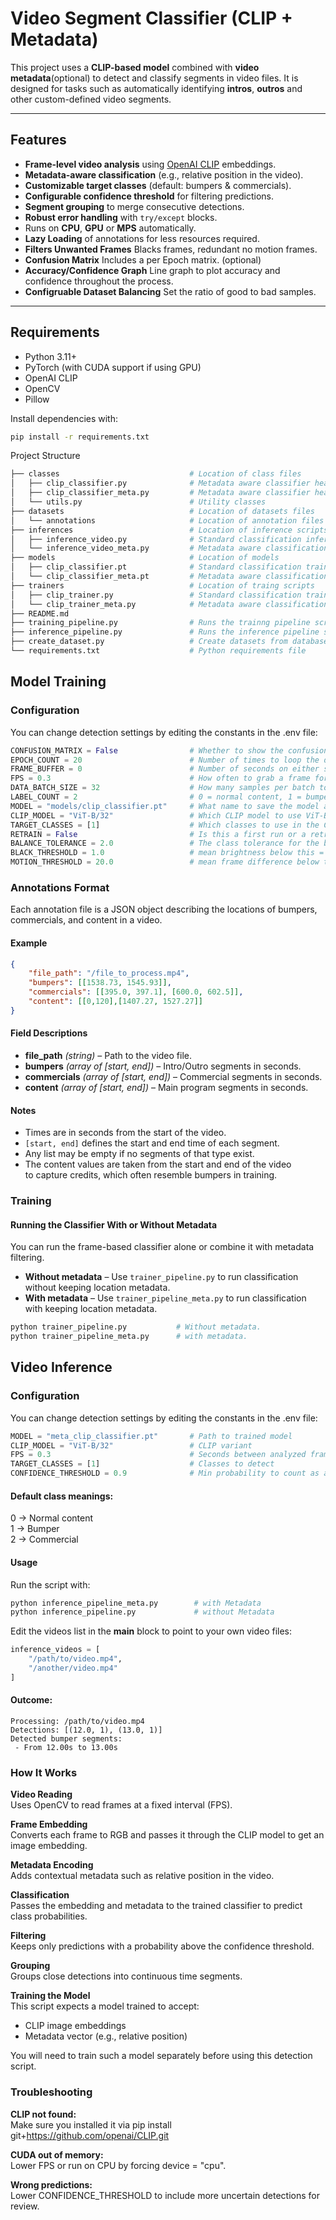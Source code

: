# Video Segment Classifier (CLIP + Metadata)

This project uses a **CLIP-based model** combined with **video metadata**(optional) to detect and classify segments in video files.  It is designed for tasks such as automatically identifying **intros**, **outros** and other custom-defined video segments.

---

## Features

- **Frame-level video analysis** using [OpenAI CLIP](https://github.com/openai/CLIP) embeddings.
- **Metadata-aware classification** (e.g., relative position in the video).
- **Customizable target classes** (default: bumpers & commercials).
- **Configurable confidence threshold** for filtering predictions.
- **Segment grouping** to merge consecutive detections.
- **Robust error handling** with `try/except` blocks.
- Runs on **CPU**, **GPU** or **MPS** automatically.
- **Lazy Loading** of annotations for less resources required.
- **Filters Unwanted Frames** Blacks frames, redundant no motion frames.
- **Confusion Matrix** Includes a per Epoch matrix. (optional)
- **Accuracy/Confidence Graph** Line graph to plot accuracy and confidence throughout the process.
- **Configruable Dataset Balancing** Set the ratio of good to bad samples.

---

## Requirements

- Python 3.11+
- PyTorch (with CUDA support if using GPU)
- OpenAI CLIP
- OpenCV
- Pillow

Install dependencies with:
```bash
pip install -r requirements.txt
```
Project Structure
```bash
├── classes                             # Location of class files
│   ├── clip_classifier.py              # Metadata aware classifier head
│   ├── clip_classifier_meta.py         # Metadata aware classifier head
│   └── utils.py                        # Utility classes
├── datasets                            # Location of datasets files
│   └── annotations                     # Location of annotation files
├── inferences                          # Location of inference scripts
│   ├── inference_video.py              # Standard classification inference classifier
│   └── inference_video_meta.py         # Metadata aware classification inference classifier
├── models                              # Location of models
│   ├── clip_classifier.pt              # Standard classification trained model
│   └── clip_classifier_meta.pt         # Metadata aware classification trained model
├── trainers                            # Location of traing scripts
│   ├── clip_trainer.py                 # Standard classification trainer
│   └── clip_trainer_meta.py            # Metadata aware classification trainer
├── README.md 
├── training_pipeline.py                # Runs the trainng pipeline scripts
├── inference_pipeline.py               # Runs the inference pipeline scripts
├── create_dataset.py                   # Create datasets from database queries 
└── requirements.txt                    # Python requirements file                     
```

## Model Training
### Configuration
You can change detection settings by editing the constants in the .env file:

```python
CONFUSION_MATRIX = False                # Whether to show the confusion matrix
EPOCH_COUNT = 20                        # Number of times to loop the datasets
FRAME_BUFFER = 0                        # Number of seconds on either side of an annotation timestamp
FPS = 0.3                               # How often to grab a frame for the datasets
DATA_BATCH_SIZE = 32                    # How many samples per batch to load 
LABEL_COUNT = 2                         # 0 = normal content, 1 = bumpers
MODEL = "models/clip_classifier.pt"     # What name to save the model as.
CLIP_MODEL = "ViT-B/32"                 # Which CLIP model to use ViT-B/32 or ViT-L/14
TARGET_CLASSES = [1]                    # Which classes to use in the Confusion Matrix
RETRAIN = False                         # Is this a first run or a retraining run.
BALANCE_TOLERANCE = 2.0                 # The class tolerance for the balanced datasets.
BLACK_THRESHOLD = 1.0                   # mean brightness below this = black
MOTION_THRESHOLD = 20.0                 # mean frame difference below this = low motion
```

### Annotations Format

Each annotation file is a JSON object describing the locations of bumpers, commercials, and content in a video.

#### Example
```json
{
    "file_path": "/file_to_process.mp4",
    "bumpers": [[1538.73, 1545.93]],
    "commercials": [[395.0, 397.1], [600.0, 602.5]],
    "content": [[0,120],[1407.27, 1527.27]]
}
```

#### Field Descriptions
- **file_path** *(string)* – Path to the video file.
- **bumpers** *(array of [start, end])* – Intro/Outro segments in seconds.
- **commercials** *(array of [start, end])* – Commercial segments in seconds.
- **content** *(array of [start, end])* – Main program segments in seconds.

#### Notes
- Times are in seconds from the start of the video.
- `[start, end]` defines the start and end time of each segment.
- Any list may be empty if no segments of that type exist.
- The content values are taken from the start and end of the video  
to capture credits, which often resemble bumpers in training.

### Training
#### Running the Classifier With or Without Metadata

You can run the frame-based classifier alone or combine it with metadata filtering.  
- **Without metadata** – Use `trainer_pipeline.py` to run classification without keeping location metadata.  
- **With metadata** – Use `trainer_pipeline_meta.py` to run classification with keeping location metadata.

```bash
python trainer_pipeline.py           # Without metadata.
python trainer_pipeline_meta.py      # with metadata.
```


## Video Inference

### Configuration
You can change detection settings by editing the constants in the .env file:

```python
MODEL = "meta_clip_classifier.pt"       # Path to trained model
CLIP_MODEL = "ViT-B/32"                 # CLIP variant
FPS = 0.3                               # Seconds between analyzed frames
TARGET_CLASSES = [1]                    # Classes to detect
CONFIDENCE_THRESHOLD = 0.9              # Min probability to count as a detection
```
#### Default class meanings:  
0 → Normal content  
1 → Bumper  
2 → Commercial

#### Usage
Run the script with:

```bash
python inference_pipeline_meta.py        # with Metadata
python inference_pipeline.py             # without Metadata
```
Edit the videos list in the __main__ block to point to your own video files:

```python
inference_videos = [
    "/path/to/video.mp4",
    "/another/video.mp4"
]
```
#### Outcome:
```
Processing: /path/to/video.mp4  
Detections: [(12.0, 1), (13.0, 1)]   
Detected bumper segments:  
 - From 12.00s to 13.00s  
```
### How It Works
**Video Reading**  
Uses OpenCV to read frames at a fixed interval (FPS).

**Frame Embedding**  
Converts each frame to RGB and passes it through the CLIP model to get an image embedding.

**Metadata Encoding**  
Adds contextual metadata such as relative position in the video.

**Classification**  
Passes the embedding and metadata to the trained classifier to predict class probabilities.

**Filtering**  
Keeps only predictions with a probability above the confidence threshold.

**Grouping**  
Groups close detections into continuous time segments.

**Training the Model**  
This script expects a model trained to accept:
- CLIP image embeddings
- Metadata vector (e.g., relative position)

You will need to train such a model separately before using this detection script.

### Troubleshooting  
**CLIP not found:**  
Make sure you installed it via pip install git+https://github.com/openai/CLIP.git

**CUDA out of memory:**   
Lower FPS or run on CPU by forcing device = "cpu".

**Wrong predictions:**  
Lower CONFIDENCE_THRESHOLD to include more uncertain detections for review.


